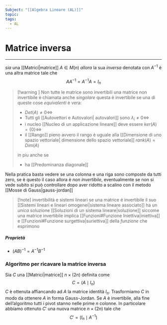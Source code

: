 ```yaml
---
Subject: "[[Algebra Lineare (AL)]]"
topic: 
tags:
  - AL
---
```


# Matrice inversa
---
_sia_ una [[Matrici|matrice]] $A \in M(n)$ 
_allora_ la sua _inversa_ denotata con $A^{-1}$ è una altra matrice tale che
$$
AA^{-1}=A^{-1}A=I_n
$$

> [!warning ] Non tutte le matrice sono invertibili
>una matrice non invertibile è chiamata anche _singolare_ questa è invertibile se una di queste cose _equivalenti_  è vera:
>- $Det(A) \not= 0 \iff$
>- Tutti gli [[Autovettori e Autovalori| autovalori]] sono $\lambda_i \not = 0 \iff$
>- i nucleo [[Nucleo di un applicazione lineare]] deve essere $ker (A) = \{0\} \iff$
>-  il [[Rango]] pieno avvero il rango è uguale alla [[Dimensione di uno spazio vettoriale| dimensione dello spazio vettoriale]]  $rank(A) = Dim(A)$  
>
>in piu anche se 
>- ha [[Predominanza diagonale]]
>


Nella pratica basta vedere se una colonna e una riga sono composte da tutti zero, se è questo il caso allora è _non invertibile_, eventualmente se non si vede subito si può controllare dopo aver ridotto a scalino con il metodo [[Mosse di Gauss|gauss-jordan]]


> [!note] invertibilità e sistemi lineari
> se una matrice é invertibile il suo [[Sistemi lineari e lineari omogenei|sistema lineare associato]] ha un _unica_ soluzione [[Soluzioni di un sistema lineare|soluzione]] siccome una matrice invertibile implica [[Funzioni#Funzione Iniettiva|iniettiva]] e [[Funzioni#Funzione surgettiva|suriettiva]] della _funzione_ che esprimono

##### Proprietà
- $(AB)^{-1} = A^{-1} B^{-1}$

### Algoritmo per ricavare la matrice inversa

 Sia $C$ una [[Matrici|matrice]]  $n \times (2n)$ definita come $$C = (A\mid I_n)$$ 
$C$ è ottenuta affiancando ad $A$ la matrice identità $I_n$. 
Trasformiamo  $C$ in modo da ottenere  $A$ in forma Gauss-Jordan.
Se $A$ è invertibile, alla fine dell’algoritmo tutti i pivot stanno nelle prime $n$ colonne. In particolare abbiamo ottenuto $C'$ una nuova matrice  $n\times (2n)$ tale che$$
 C' = (I_n \mid A^{-1})
$$
